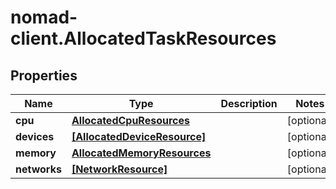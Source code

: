 # nomad-client.AllocatedTaskResources

## Properties

Name | Type | Description | Notes
------------ | ------------- | ------------- | -------------
**cpu** | [**AllocatedCpuResources**](AllocatedCpuResources.md) |  | [optional] 
**devices** | [**[AllocatedDeviceResource]**](AllocatedDeviceResource.md) |  | [optional] 
**memory** | [**AllocatedMemoryResources**](AllocatedMemoryResources.md) |  | [optional] 
**networks** | [**[NetworkResource]**](NetworkResource.md) |  | [optional] 


